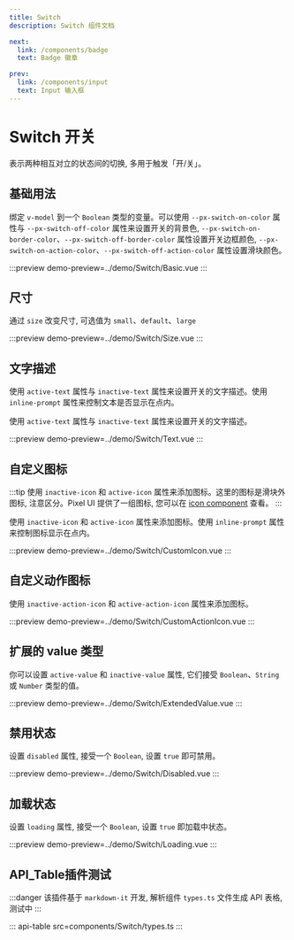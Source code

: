 ```yaml
---
title: Switch
description: Switch 组件文档

next:
  link: /components/badge
  text: Badge 徽章

prev:
  link: /components/input
  text: Input 输入框
---
```


# Switch 开关

表示两种相互对立的状态间的切换, 多用于触发「开/关」。

## 基础用法

绑定 `v-model` 到一个 `Boolean` 类型的变量。可以使用 `--px-switch-on-color` 属性与 `--px-switch-off-color` 属性来设置开关的背景色, `--px-switch-on-border-color`、`--px-switch-off-border-color` 属性设置开关边框颜色, `--px-switch-on-action-color`、`--px-switch-off-action-color` 属性设置滑块颜色。

:::preview
demo-preview=../demo/Switch/Basic.vue
:::

## 尺寸

通过 `size` 改变尺寸, 可选值为 `small`、`default`、`large`

:::preview
demo-preview=../demo/Switch/Size.vue
:::

## 文字描述​
使用 `active-text` 属性与 `inactive-text` 属性来设置开关的文字描述。使用 `inline-prompt` 属性来控制文本是否显示在点内。

使用 `active-text` 属性与 `inactive-text` 属性来设置开关的文字描述。

:::preview
demo-preview=../demo/Switch/Text.vue
:::

## 自定义图标

:::tip
使用 `inactive-icon` 和 `active-icon` 属性来添加图标。这里的图标是滑块外图标, 注意区分。Pixel UI 提供了一组图标, 您可以在 [icon component](/components/icon#图标集合) 查看。
:::

使用 `inactive-icon` 和 `active-icon` 属性来添加图标。使用 `inline-prompt` 属性来控制图标显示在点内。

:::preview
demo-preview=../demo/Switch/CustomIcon.vue
:::

## 自定义动作图标

使用 `inactive-action-icon` 和 `active-action-icon` 属性来添加图标。

:::preview
demo-preview=../demo/Switch/CustomActionIcon.vue
:::

## 扩展的 value 类型​

你可以设置 `active-value` 和 `inactive-value` 属性, 它们接受 `Boolean`、`String` 或 `Number` 类型的值。

:::preview
demo-preview=../demo/Switch/ExtendedValue.vue
:::

## 禁用状态​

设置 `disabled` 属性, 接受一个 `Boolean`, 设置 `true` 即可禁用。

:::preview
demo-preview=../demo/Switch/Disabled.vue
:::

## 加载状态​

设置 `loading` 属性, 接受一个 `Boolean`, 设置 `true` 即加载中状态。

:::preview
demo-preview=../demo/Switch/Loading.vue
:::

## API_Table插件测试

:::danger
该插件基于 `markdown-it` 开发, 解析组件 `types.ts` 文件生成 API 表格, 测试中
:::

::: api-table src=components/Switch/types.ts
:::
